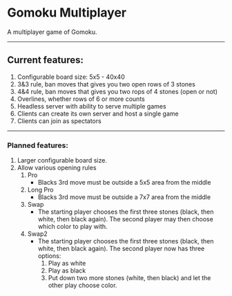 Gomoku Multiplayer
===

A multiplayer game of Gomoku.

---

## Current features:
1. Configurable board size: 5x5 - 40x40
2. 3&3 rule, ban moves that gives you two open rows of 3 stones
3. 4&4 rule, ban moves that gives you two rops of 4 stones (open or not)
4. Overlines, whether rows of 6 or more counts
5. Headless server with ability to serve multiple games
6. Clients can create its own server and host a single game
7. Clients can join as spectators

---

### Planned features:
1. Larger configurable board size.
2. Allow various opening rules
   1. Pro
      * Blacks 3rd move must be outside a 5x5 area from the middle
   2. Long Pro
      * Blacks 3rd move must be outside a 7x7 area from the middle
   3. Swap
      * The starting player chooses the first three stones (black, then white, then black again). The second player may then choose which color to play with.
   4. Swap2 
      * The starting player chooses the first three stones (black, then white, then black again). The second player now has three options:
         1. Play as white
         2. Play as black
         3. Put down two more stones (white, then black) and let the other play choose color.
